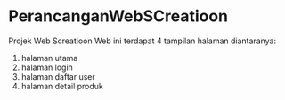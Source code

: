 # PerancanganWebSCreatioon
Projek Web Screatioon 
Web ini terdapat 4 tampilan halaman diantaranya:
1. halaman utama
2. halaman login
3. halaman daftar user
4. halaman detail produk
